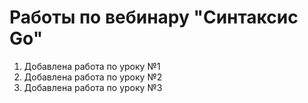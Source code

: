 # Работы по вебинару "Синтаксис Go"

1. Добавлена работа по уроку №1
2. Добавлена работа по уроку №2
3. Добавлена работа по уроку №3